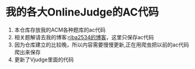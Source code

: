 # 我的各大OnlineJudge的AC代码

1. 本仓库存放我的ACM各种题库的ac代码
2. 相关题解请去我的博客:[riba2534的博客](http://blog.csdn.net/riba2534)，这里只保存ac代码
3. 因为仓库建立的比较晚，所以内容需要慢慢更新,正在用爬虫把以前的ac代码爬出来保存
4. 更新了Vjudge里面的代码

